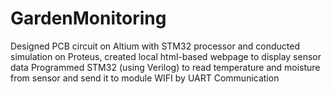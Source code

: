 # GardenMonitoring
Designed PCB circuit on Altium with STM32 processor and conducted simulation on Proteus, created local html-based webpage to display sensor data Programmed STM32 (using Verilog) to read temperature and moisture from sensor and send it to module WIFI by UART Communication
